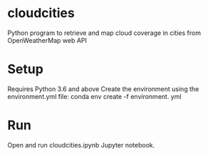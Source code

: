 # cloudcities
Python program to retrieve and map cloud coverage in cities from OpenWeatherMap web API

# Setup
Requires Python 3.6 and above
Create the environment using the environment.yml file: conda env create -f environment. yml

# Run
Open and run cloudcities.ipynb Jupyter notebook.
